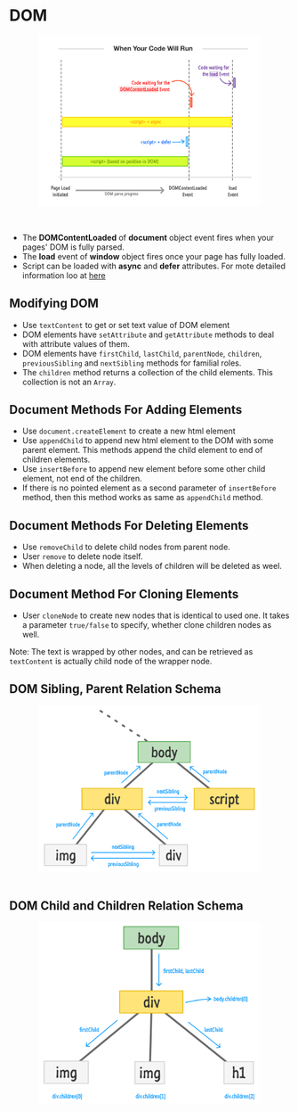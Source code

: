 # DOM

<img src="../../assets/images/dom-parse-progress.png"
     alt="Markdown Monster icon"
     style="width: 400px;display: block;margin: 0 auto;margin-bottom: 48px;" />

- The **DOMContentLoaded** of **document** object event fires when your pages' DOM is fully parsed.
- The **load** event of **window** object fires once your page has fully loaded.
- Script can be loaded with **async** and **defer** attributes. For mote detailed information loo at [here](https://flaviocopes.com/javascript-async-defer/)

## Modifying DOM

- Use `textContent` to get or set text value of DOM element
- DOM elements have `setAttribute` and `getAttribute` methods to deal with attribute values of them.
- DOM elements have `firstChild`, `lastChild`, `parentNode`, `children`, `previousSibling` and `nextSibling` methods for familial roles.
- The `children` method returns a collection of the child elements. This collection is not an `Array`.

## Document Methods For Adding Elements

- Use `document.createElement` to create a new html element
- Use `appendChild` to append new html element to the DOM with some parent element. This methods append the child element to end of children elements.
- Use `insertBefore` to append new element before some other child element, not end of the children.
- If there is no pointed element as a second parameter of `insertBefore` method, then this method works as same as `appendChild` method.

## Document Methods For Deleting Elements

- Use `removeChild` to delete child nodes from parent node.
- User `remove` to delete node itself.
- When deleting a node, all the levels of children will be deleted as weel.

## Document Method For Cloning Elements

- User `cloneNode` to create new nodes that is identical to used one. It takes a parameter `true/false` to specify, whether clone children nodes as well.

Note: The text is wrapped by other nodes, and can be retrieved as `textContent` is actually child node of the wrapper node.

## DOM Sibling, Parent Relation Schema

<img src="../../assets/images/sibling-parent-schema.png"
     alt="Markdown Monster icon"
     style="width: 400px;display: block;margin: 0 auto;margin-bottom: 48px;" />

## DOM Child and Children Relation Schema

<img src="../../assets/images/children-schema.png"
     alt="Markdown Monster icon"
     style="width: 400px;display: block;margin: 0 auto;margin-bottom: 48px;" />
